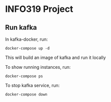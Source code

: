 # INFO319 Project

## Run kafka

In kafka-docker, run: 

`docker-compose up -d`

This will build an image of kafka and run it locally

To show running instances, run:

`docker-compose ps`

To stop kafka service, run:

`docker-compose down`
